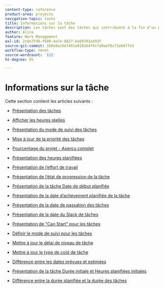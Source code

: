 ```yaml
---
content-type: reference
product-area: projects
navigation-topic: tasks
title: Informations sur la tâche
description: Les tâches sont des tâches qui contribuent à la fin d’un projet dans Adobe Workfront. Pour en savoir plus sur les informations de tâche, consultez les articles suivants.
author: Alina
feature: Work Management
exl-id: 2c0e7f40-f680-4e7e-8827-be69703a393f
source-git-commit: 168e8ac6e7491e020164f9cfa9aef6cf1e64ffe5
workflow-type: tm+mt
source-wordcount: '122'
ht-degree: 0%

---
```


# Informations sur la tâche

Cette section contient les articles suivants :

* [Présentation des tâches](../../../manage-work/tasks/task-information/tasks-overview.md)
* [Afficher les heures réelles](../../../manage-work/tasks/task-information/actual-hours.md)
* [Présentation du mode de suivi des tâches](../../../manage-work/tasks/task-information/task-tracking-mode.md)
* [Mise à jour de la priorité des tâches](../../../manage-work/tasks/task-information/task-priority.md)
* [Pourcentage du projet - Aperçu complet](../../../manage-work/tasks/task-information/project-percent-complete.md)
* [Présentation des heures planifiées](../../../manage-work/tasks/task-information/planned-hours.md)
* [Présentation de l’effort de travail](../../../manage-work/tasks/task-information/work-effort.md)
* [Présentation de l’état de progression de la tâche](../../../manage-work/tasks/task-information/task-progress-status.md)
* [Présentation de la tâche Date de début planifiée](../../../manage-work/tasks/task-information/task-planned-start-date.md)
* [Présentation de la date d’achèvement planifiée de la tâche](../../../manage-work/tasks/task-information/task-planned-completion-date.md)
* [Présentation de la date de passation des tâches](../../../manage-work/tasks/task-information/handoff-task-date.md)
* [Présentation de la date du Slack de tâches](../../../manage-work/tasks/task-information/task-slack-date.md)
* [Présentation de &quot;Can Start&quot; pour les tâches](../../../manage-work/tasks/task-information/can-start-task-overview.md)
* [Définir le mode de suivi pour les tâches](../../../manage-work/tasks/task-information/set-tracking-mode-for-tasks.md)
* [Mettre à jour le délai de niveau de tâche](../../../manage-work/tasks/task-information/task-leveling-delay.md)
* [Mettre à jour le type de coût de tâche](../../../manage-work/tasks/task-information/update-task-cost-type.md)
* [Différence entre les dates prévues et estimées](../../../manage-work/tasks/task-information/differentiate-projected-estimated-dates.md)
* [Présentation de la tâche Durée initiale et Heures planifiées initiales](../../../manage-work/tasks/task-information/task-original-duration-and-original-planned-hours.md)
* [Différence entre la durée planifiée et la durée des tâches](../../../manage-work/tasks/task-information/planned-duration-vs-duration-for-tasks.md)

   <!--
  <li><a href="../../../manage-work/tasks/task-information/project-task-issue-dates.md">Overview of project, task, and issue dates</a> </li>
  -->
